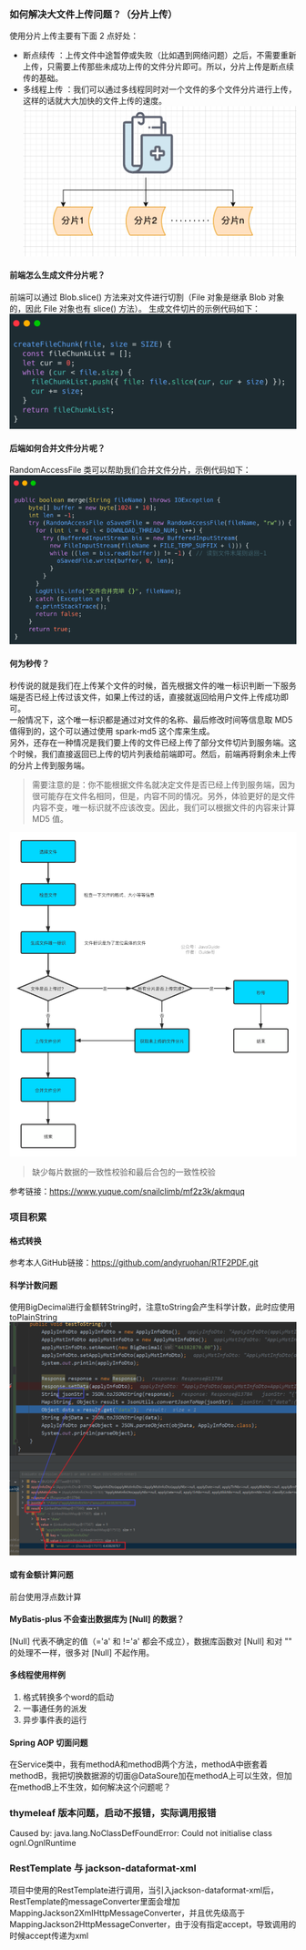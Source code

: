 ### 如何解决大文件上传问题？（分片上传）
使用分片上传主要有下面 2 点好处：
- 断点续传 ：上传文件中途暂停或失败（比如遇到网络问题）之后，不需要重新上传，只需要上传那些未成功上传的文件分片即可。所以，分片上传是断点续传的基础。
- 多线程上传 ：我们可以通过多线程同时对一个文件的多个文件分片进行上传，这样的话就大大加快的文件上传的速度。
![](分片上传样例图.png)

#### 前端怎么生成文件分片呢？
前端可以通过 Blob.slice() 方法来对文件进行切割（File 对象是继承 Blob 对象的，因此 File 对象也有 slice() 方法）。
生成文件切片的示例代码如下：
![](前端代码.png)

#### 后端如何合并文件分片呢？
RandomAccessFile 类可以帮助我们合并文件分片，示例代码如下：
![](后端代码.png)

#### 何为秒传？  
秒传说的就是我们在上传某个文件的时候，首先根据文件的唯一标识判断一下服务端是否已经上传过该文件，如果上传过的话，直接就返回给用户文件上传成功即可。  
一般情况下，这个唯一标识都是通过对文件的名称、最后修改时间等信息取 MD5 值得到的，这个可以通过使用 spark-md5 这个库来生成。   
另外，还存在一种情况是我们要上传的文件已经上传了部分文件切片到服务端。这个时候，我们直接返回已上传的切片列表给前端即可。然后，前端再将剩余未上传的分片上传到服务端。
>需要注意的是：你不能根据文件名就决定文件是否已经上传到服务端，因为很可能存在文件名相同，但是，内容不同的情况。另外，体验更好的是文件内容不变，唯一标识就不应该改变。因此，我们可以根据文件的内容来计算 MD5 值。  


![](流程图.png)
>缺少每片数据的一致性校验和最后合包的一致性校验

参考链接：https://www.yuque.com/snailclimb/mf2z3k/akmquq

### 项目积累
#### 格式转换
参考本人GitHub链接：https://github.com/andyruohan/RTF2PDF.git

#### 科学计数问题
使用BigDecimal进行金额转String时，注意toString会产生科学计数，此时应使用toPlainString
![](产生科学记数法的问题点.PNG)

#### 或有金额计算问题
前台使用浮点数计算

#### MyBatis-plus 不会查出数据库为 [Null] 的数据？
[Null] 代表不确定的值（='a' 和 !='a' 都会不成立），数据库函数对 [Null] 和对 "" 的处理不一样，很多对 [Null] 不起作用。

#### 多线程使用样例
1. 格式转换多个word的启动
2. 一事通任务的派发
3. 异步事件表的运行

#### Spring AOP 切面问题
在Service类中，我有methodA和methodB两个方法，methodA中嵌套着methodB，我把切换数据源的切面@DataSoure加在methodA上可以生效，但加在methodB上不生效，如何解决这个问题呢？

### thymeleaf 版本问题，启动不报错，实际调用报错
Caused by: java.lang.NoClassDefFoundError: Could not initialise class ognl.OgnlRuntime

### RestTemplate 与 jackson-dataformat-xml
项目中使用的RestTemplate进行调用，当引入jackson-dataformat-xml后，RestTemplate的messageConverter里面会增加MappingJackson2XmlHttpMessageConverter，并且优先级高于MappingJackson2HttpMessageConverter，由于没有指定accept，导致调用的时候accept传递为xml
